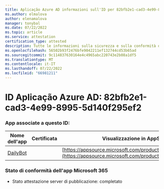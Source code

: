 ```yaml
---
title: Aplicação Azure AD informazioni sull'ID per 82bfb2e1-cad3-4e99-8995-5d140f295ef2
ms.author: elmalova
author: elenamalova
manager: tonybal
ms.date: 07/22/2022
ms.topic: article
ms.service: attestation
certification_type: attested
description: Tutte le informazioni sulla sicurezza e sulla conformità disponibili per 82bfb2e1-cad3-4e99-8995-5d140f295ef2.
ms.openlocfilehash: 56502b93f2476bfe9042211ef132744cd53b65ad
ms.sourcegitcommit: 9c114837630164e4c4965abc220743e2b08a1df5
ms.translationtype: MT
ms.contentlocale: it-IT
ms.lasthandoff: 07/22/2022
ms.locfileid: "66981211"
---
```

# <a name="azure-app-id-82bfb2e1-cad3-4e99-8995-5d140f295ef2"></a>ID Aplicação Azure AD: 82bfb2e1-cad3-4e99-8995-5d140f295ef2


### <a name="apps-associated-with-this-id"></a>App associate a questo ID:
| **Nome dell'app** | **Certificata** | **Visualizzazione in AppSource** |
|--------------|---------------|-----------------------|
| [DailyBot](../forward/WA200001492.md) |  | [https://appsource.microsoft.com/product/office/WA200001492](https://appsource.microsoft.com/product/office/WA200001492) |

### <a name="microsoft-365-app-compliance-status"></a>Stato di conformità dell'app Microsoft 365
- Stato attestazione server di pubblicazione: completato
